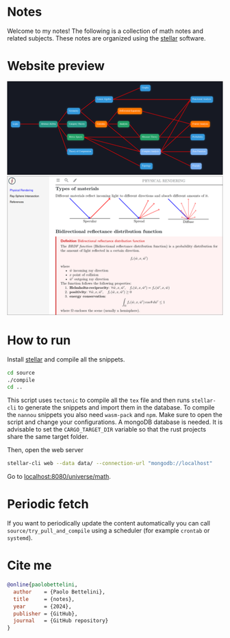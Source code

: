 # Notes

Welcome to my notes! The following is a collection of math notes
and related subjects.
These notes are organized using the [stellar](https://github.com/paolobettelini/stellar)
software.

# Website preview

![universe preview](./media/universe.png)
![course preview](./media/physicalrendering.png)

# How to run
Install [stellar](https://github.com/paolobettelini/stellar)
and compile all the snippets.
```bash
cd source
./compile
cd ..
```
This script uses `tectonic` to compile all the `tex` file and then runs `stellar-cli`
to generate the snippets and import them in the database.
To compile the `nannou` snippets you also need `wasm-pack` and `npm`.
Make sure to open the script and change your configurations. A mongoDB database is needed.
It is advisable to set the `CARGO_TARGET_DIR` variable so that
the rust projects share the same target folder.

Then, open the web server
```bash
stellar-cli web --data data/ --connection-url "mongodb://localhost"
```
Go to [localhost:8080/universe/math](http://localhost:8080/universe/math).

# Periodic fetch
If you want to periodically update the content automatically
you can call `source/try_pull_and_compile` using a scheduler (for example `crontab` or `systemd`).

# Cite me
```bib
@online{paolobettelini,
  author    = {Paolo Bettelini},
  title     = {notes},
  year      = {2024},
  publisher = {GitHub},
  journal   = {GitHub repository}
}
```